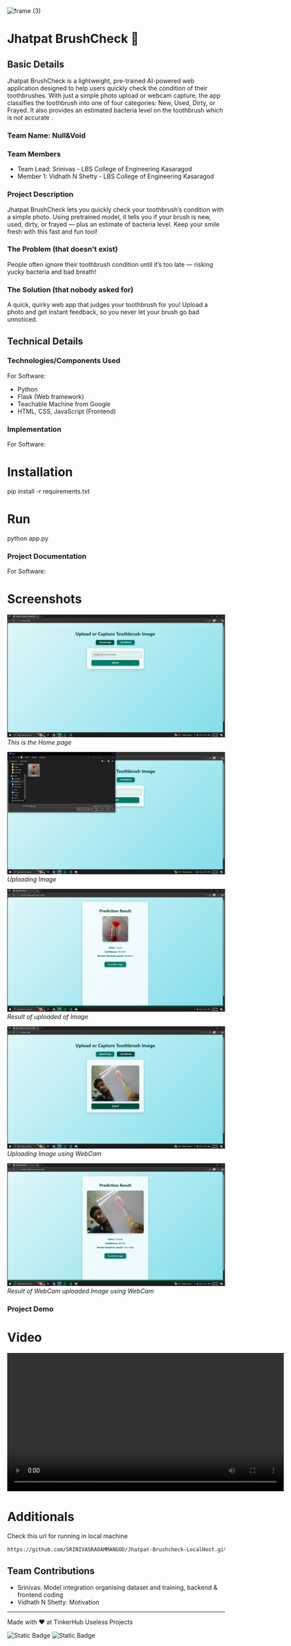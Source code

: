 <img width="3188" height="1202" alt="frame (3)" src="https://github.com/user-attachments/assets/517ad8e9-ad22-457d-9538-a9e62d137cd7" />


# Jhatpat BrushCheck 🎯


## Basic Details
Jhatpat BrushCheck is a lightweight, pre-trained AI-powered web application designed to help users quickly check the condition of their toothbrushes. With just a simple photo upload or webcam capture, the app classifies the toothbrush into one of four categories: New, Used, Dirty, or Frayed. It also provides an estimated bacteria level on the toothbrush which is not accurate .

### Team Name: Null&Void


### Team Members
- Team Lead: Srinivas - LBS College of Engineering Kasaragod
- Member 1: Vidhath N Shetty - LBS College of Engineering Kasaragod


### Project Description
Jhatpat BrushCheck lets you quickly check your toothbrush’s condition with a simple photo. Using pretrained model, it tells you if your brush is new, used, dirty, or frayed — plus an estimate of bacteria level. Keep your smile fresh with this fast and fun tool!


### The Problem (that doesn't exist)
People often ignore their toothbrush condition until it’s too late — risking yucky bacteria and bad breath!

### The Solution (that nobody asked for)
A quick, quirky web app that judges your toothbrush for you! Upload a photo and get instant feedback, so you never let your brush go bad unnoticed.



## Technical Details
### Technologies/Components Used
For Software:
- Python
- Flask (Web framework)
- Teachable Machine from Google
- HTML, CSS, JavaScript (Frontend)



### Implementation
For Software:
# Installation
pip install -r requirements.txt

# Run
python app.py

### Project Documentation
For Software:

# Screenshots
![Home page of the app](images/home.png "App Screenshot")
*This is the Home page*

![Uploading of Image](images/uploading.png "App Screenshot")
*Uploading Image*

![Result of uploaded of Image](images/uploadedresult.png "App Screenshot")
*Result of uploaded of Image*

![Uploading using Webcam](images/webuploading.png "App Screenshot")
*Uploading Image using WebCam*

![Result of Uploaded using Webcam ](images/webuploadedresult.png "App Screenshot")
*Result of WebCam uploaded Image using WebCam*



### Project Demo
# Video
<!-- For local video file (if your Markdown viewer supports it): -->
<video width="640" controls>
  <source src="images/demo.mp4" type="video/mp4" />
  Your browser does not support the video tag.
</video>

# Additionals
Check this url for running in  local machine 
``` bash 
https://github.com/SRINIVASRAOAMMANGOD/Jhatpat-Brushcheck-LocalHost.git 
```
## Team Contributions
- Srinivas: Model integration organising dataset and training, backend & frontend coding
- Vidhath N Shetty: Motivation


---
Made with ❤️ at TinkerHub Useless Projects 

![Static Badge](https://img.shields.io/badge/TinkerHub-24?color=%23000000&link=https%3A%2F%2Fwww.tinkerhub.org%2F)
![Static Badge](https://img.shields.io/badge/UselessProjects--25-25?link=https%3A%2F%2Fwww.tinkerhub.org%2Fevents%2FQ2Q1TQKX6Q%2FUseless%2520Projects)


